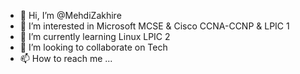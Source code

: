 - 👋 Hi, I’m @MehdiZakhire
- 👀 I’m interested in Microsoft MCSE & Cisco CCNA-CCNP & LPIC 1
- 🌱 I’m currently learning Linux LPIC 2
- 💞️ I’m looking to collaborate on Tech
- 📫 How to reach me ...